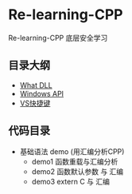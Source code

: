 # Re-learning-CPP
Re-learning-CPP  底层安全学习

## 目录大纲
- [What DLL](./README/demo1.md)
- [Windows API](./README/demo2.md)
- [VS快捷键](./README/demo3.md)

## 代码目录
- 基础语法 demo (用汇编分析CPP)
    - demo1 函数重载与汇编分析
    - demo2 函数默认参数 与 汇编
    - demo3 extern C 与 汇编
